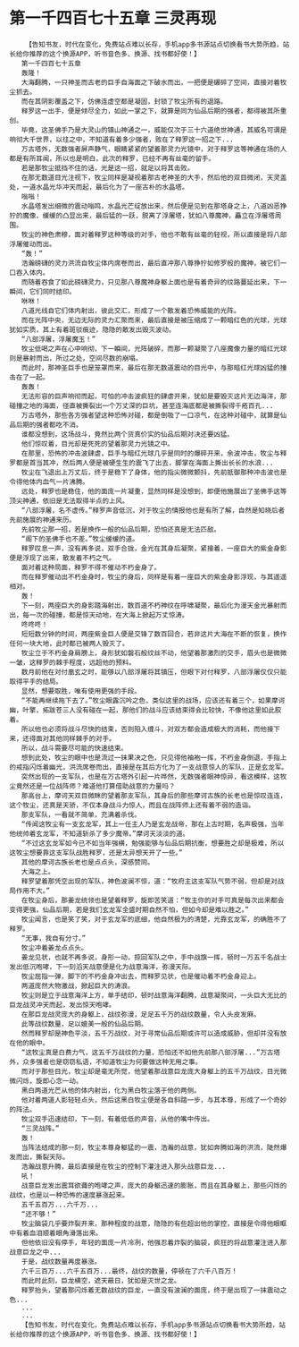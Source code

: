 # 第一千四百七十五章 三灵再现
        【告知书友，时代在变化，免费站点难以长存，手机app多书源站点切换看书大势所趋，站长给你推荐的这个换源APP，听书音色多、换源、找书都好使！】
       第一千四百七十五章
       轰隆！
       大海翻腾，一只神圣而古老的巨手自海面之下破水而出，一把便是碾碎了空间，直接对着牧尘抓去。
       而在其阴影覆盖之下，仿佛连虚空都是凝固，封锁了牧尘所有的退路。
       释罗这一出手，便是倾尽全力，如此一掌之下，就算是同为仙品后期的强者，都得被其所重创。
       毕竟，这圣佛手乃是大灵山的镇山神通之一，威能仅次于三十六道绝世神通，其威名可谓是响彻大千世界，以往之中，不知道有着多少强者，败在了释罗这一招之下...
       万古塔外，无数强者屏声静气，眼睛紧紧的望着那灵力光镜中，对于释罗这等神通在场的人都是有所耳闻，所以也是明白，此次的释罗，已经不再有丝毫的留手。
       若是那牧尘抵挡不住的话，光是这一招，就足以将其击败。
       在那无数道目光注视下，牧尘同样是凝视着那古老神圣的大手，然后他的双目微闭，天灵盖处，一道水晶光华冲天而起，最后化为了一座古朴的水晶塔。
       嗡嗡！
       水晶塔发出细微的震动嗡鸣，水晶光芒绽放出来，然后便是见到在那塔身之上，八道凶恶狰狞的魔像，缓缓的凸显出来，最后猛的一跃，脱离了浮屠塔，犹如八尊魔神，矗立在浮屠塔周围。
       牧尘的神色肃穆，面对着释罗这种等级的对手，他也不敢有丝毫的轻视，所以直接是将八部浮屠催动而出。
       “轰！”
       浩瀚磅礴的灵力洪流自牧尘体内席卷而出，最后直冲那八尊狰狞如修罗般的魔神，被它们一口吞入体内。
       而随着吞食了如此磅礴灵力，只见那八尊魔神身躯上面也是有着奇异的纹路蔓延出来，下一瞬间，它们同时结印。
       咻咻！
       八道光线自它们体内射出，彼此交汇，形成了一个散发着恐怖威能的光阵。
       而在光阵中央，无边无际的灵力汇聚而来，最后直接是被压缩成了一颗暗红色的光球，光球犹如实质，其上有着斑驳痕迹，隐隐的散发出毁灭波动。
       “八部浮屠，浮屠魔玉！”
       牧尘低喝之声在心中响彻，下一瞬间，光阵破碎，而那一颗凝聚了八座魔像力量的暗红光球则是暴射而出，所过之处，空间尽数的崩塌。
       而此时，那神圣巨手也是笼罩而来，最后在那无数道震动的目光中，与那暗红光球凶猛的撞击在了一起。
       轰轰！
       无法形容的巨声响彻而起，可怕的冲击波疯狂的肆虐开来，犹如是要毁灭这片无边海洋，那碰撞之地的海面，径直被撕裂出一个万丈深的巨坑，甚至连海底都是被撕裂得千疮百孔...
       万古塔外，那些各方强者望这种恐怖对碰，都是倒吸了一口凉气，在这种对碰中，就算是仙品后期的强者都吃不消。
       谁都没想到，这场战斗，竟然比两个货真价实的仙品后期对决还要凶猛。
       他们惊叹着，目光却是死死的望着那灵力光镜之中。
       在那里，恐怖的冲击波肆虐，巨手与暗红光球几乎是同时的爆碎开来，余波冲击，牧尘与释罗都是首当其冲，然后两人便是被硬生生的震飞了出去，脚掌在海面上撕出长长的水浪...
       牧尘在飞退出上万丈后，终于是稳下了身体，他的指尖微微颤抖，先前抵御那种冲击波也是令得他体内血气一片沸腾。
       远处，释罗也是稳住，他的面庞一片凝重，显然同样是没想到，即便他施展出了圣佛手这等顶尖神通，依旧是无法取得半点的上风。
       “八部浮屠，名不虚传。”释罗声音低沉，对于牧尘的情报他也是有所了解，自然是知晓后者先前施展的神通来历。
       先前牧尘那一招，若是换作一般的仙品后期，恐怕还真是无法匹敌。
       “阁下的圣佛手也不差。”牧尘缓缓的道。
       释罗叹息一声，没有再多说，双手合拢，金光在其身后凝聚，紧接着，一座巨大的紫金身影便是浮现了出来，散发着不朽之气。
       面对着这种局面，释罗不得不催动不朽金身了。
       而在释罗催动出不朽金身时，牧尘的身后，同样是有着一座巨大的紫金身影浮现，与其遥遥相对。
       轰！
       下一刻，两座巨大的身影踏海射出，数百道不朽神纹在呼啸凝聚，最后化为漫天金光暴射而出，每一次的碰撞，都是惊天动地，在大海上掀起万丈惊涛。
       咚咚咚！
       短短数分钟的时间，两座紫金巨人便是交锋了数百回合，若非这片大海在不断的恢复，换作任何一块大地，此时都已被两人毁灭了。
       牧尘立于不朽金身肩膀上，身形犹如磐石般纹丝不动，他望着那激烈的交手，眉头也是微微一皱，这释罗的棘手程度，远超他的预料。
       数月前他在对付凰玄之时，能够以八部浮屠将其镇压，但眼下对付释罗，八部浮屠仅仅只能取得平手的结局。
       显然，想要取胜，唯有使用更强的手段。
       “不能再继续拖下去了。”牧尘眼露沉吟之色，类似这里的战场，应该还有着三个，如果摩诃幽，叶擎，拓跋苍三人没有碰在一起，那他们的战斗应该结束得会比较快，不像他这里如此胶着。
       所以他也必须将战斗尽快的结束，否则陷入缠斗，对双方都会造成极大的消耗，而他接下来，还得面对其他同样棘手的对手。
       所以，战斗需要尽可能的快速结束。
       想到此处，牧尘的眼中也是流过一抹果决之色，只见得他袖袍一挥，不朽金身倒退，手指上的戒指闪烁着幽光，洪流席卷而出，直接是在其后方化为了一支战意惊人的军队，正是玄龙军。
       突然出现的一支军队，也是在万古塔外引起一片哗然，无数强者眼神惊异，看这模样，这牧尘竟然还是一位战阵师？难道他打算借助战意的力量吗？
       那高台上，摩诃天双目微眯的望着那支军队，其身后的那些摩诃古族的长老也是惊叹连连，这个牧尘，还真是天骄，不仅本身战斗力惊人，而且在战阵师上还有着不弱的造诣。
       那支军队，一看就不简单，充满着杀伐。
       “传闻这牧尘有一支玄龙军，其上一任主人乃是玄龙战帝，那在上古时期，名声极强，当年他统帅着玄龙军，不知道斩杀了多少魔帝。”摩诃天淡淡的道。
       “不过这玄龙军如今已不如当年强横，勉强能够与仙品后期抗衡，想要胜之却是极难，所以这牧尘想要靠这支军队战胜释罗，还是太异想天开了一些。”
       其他的摩诃古族长老也是点点头，深感赞同。
       大海之上。
       释罗望着那凭空出现的军队，神色波澜不惊，道：“牧府主这支军队气势不弱，但却是对战局作用不大。”
       在牧尘身后，那姜龙统领也是望着释罗，旋即苦笑道：“牧主你的对手可真是每次出来都会变得更强，仙品后期，若是我们玄龙军全盛时期自然不怕，但如今却是难以胜之。”
       牧尘闻言，也是笑了笑，对于玄龙军的底细，他自然极为的清楚，光靠玄龙军，的确胜不了释罗。
       “无事，我自有分寸。”
       牧尘冲着姜龙点点头。
       姜龙见状，也就不再多说，身形一动，掠回军队之中，手中战旗一挥，顿时一万五千名战士发出低沉咆哮，下一刻滔天战意便是化为战意海洋，弥漫天际。
       牧尘屈指一弹，脚下的不朽金身冲出去，而释罗见状，也是催动着不朽金身迎上。
       两道庞然大物激战，掀起巨大的涛浪。
       牧尘则是立于战意海洋上方，单手结印，顿时战意海洋翻腾，战意凝聚间，一头巨大无比的巨龙战灵冲天而起，发出惊天咆哮。
       在那巨龙战灵庞大的身躯上，战纹弥漫，足足五千万的战纹数量，令人头皮发麻。
       此等战纹数量，足以媲美一般的仙品后期。
       然而释罗却是神色平淡，五千万战纹，对于寻常仙品后期或许可以造成威胁，但却并没有放在他的眼中。
       “这牧尘真是白费力气，这五千万战纹的力量，恐怕还不如他先前那八部浮屠...”万古塔外，众多强者也是窃窃私语，不知道牧尘为何要做这种无用之事。
       而对于那些目光，牧尘却是毫无所觉，他望着那战意巨龙庞大身躯上的五千万战纹，目光微微闪烁，旋即心念一动。
       黑白两道光芒从他的体内射出，化为黑白牧尘落于他的两侧。
       他对着两道人影轻轻点头，然后这黑白牧尘便是各自斜踏一步，与其本尊，形成了一个奇妙的阵法。
       牧尘双手迅速结印，下一刻，有着低低的声音，从他的嘴中传出。
       “三灵战阵。”
       轰！
       当阵法结成的那一刻，牧尘本尊身躯猛的一震，浩瀚的战意，犹如奔腾如海的洪流，陡然爆发而出，撕裂天际。
       浩瀚战意升腾，最后直接是在牧尘的控制下灌注进入那头战意巨龙...
       吼！
       战意巨龙发出震耳欲聋的咆哮之声，庞大的身躯迅速的膨胀，而且在其身躯上，那些闪烁的战纹，也是以一种恐怖的速度暴涨起来。
       五千五百万...六千万...
       “还不够！”
       牧尘脑袋几乎要炸裂开来，那种程度的战意，隐隐的有些超出他的掌控，直接是令得他眼眶中有着血泪顺着眼角滑落出来。
       但他依旧没有停手，年轻的面庞一片冷冽，他强忍着炸裂的脑袋，疯狂的将战意灌注进入那战意巨龙之中...
       于是，战纹数量再度暴涨。
       六千三百万...六千五百万...最终，战纹的数量，停顿在了六千八百万！
       而此时此刻，巨龙横空，遮天蔽日，犹如是灭世之龙。
       释罗抬头，望着那闪烁着无数战纹的巨龙，一直没有波澜的面庞，终于是出现了一抹震动之色...
       ...
       ...
       【告知书友，时代在变化，免费站点难以长存，手机app多书源站点切换看书大势所趋，站长给你推荐的这个换源APP，听书音色多、换源、找书都好使！】